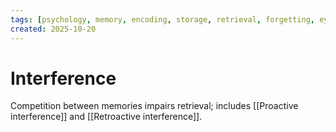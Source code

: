 ```yaml
---
tags: [psychology, memory, encoding, storage, retrieval, forgetting, eyewitness, amnesia, alzheimers, cte]
created: 2025-10-20
---
```

# Interference

Competition between memories impairs retrieval; includes [[Proactive interference]] and [[Retroactive interference]].
